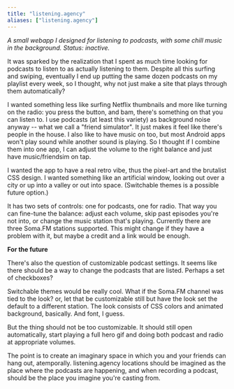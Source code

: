 ```yaml
---
title: "listening.agency"
aliases: ["listening.agency"]
---
```


*A small webapp I designed for listening to podcasts, with some chill music in the background. Status: inactive.*

It was sparked by the realization that I spent as much time looking for podcasts to listen to as actually listening to them. Despite all this surfing and swiping, eventually I end up putting the same dozen podcasts on my playlist every week, so I thought, why not just make a site that plays through them automatically?

I wanted something less like surfing Netflix thumbnails and more like turning on the radio: you press the button, and bam, there's something on that you can listen to.  I use podcasts (at least this variety) as background noise anyway -- what we call a "friend simulator". It just makes it feel like there's people in the house. I also like to have music on too, but most Android apps won't play sound while another sound is playing. So I thought if I combine them into one app, I can adjust the volume to the right balance and just have music/friendsim on tap. 

I wanted the app to have a real retro vibe, thus the pixel-art and the brutalist CSS design. I wanted something like an artificial window, looking out over a city or up into a valley or out into space. (Switchable themes is a possible future option.)  

It has two sets of controls: one for podcasts, one for radio. That way you can fine-tune the balance: adjust each volume, skip past episodes you're not into, or change the music station that's playing. Currently there are three Soma.FM stations supported. This might change if they have a problem with it, but maybe a credit and a link would be enough.

**For the future** 

There's also the question of customizable podcast settings. It seems like there should be a way to change the podcasts that are listed. Perhaps a set of checkboxes? 

Switchable themes would be really cool. What if the Soma.FM channel was tied to the look? or, let that be customizable still but have the look set the default to a different station. The look consists of CSS colors and animated background, basically. And font, I guess. 

But the thing should not be too customizable. It should still open automatically, start playing a full hero gif and doing both podcast and radio at appropriate volumes. 

The point is to create an imaginary space in which you and your friends can hang out, atemporally. listening.agency locations should be imagined as the place where the podcasts are happening, and when recording a podcast, should be the place you imagine you're casting from.

